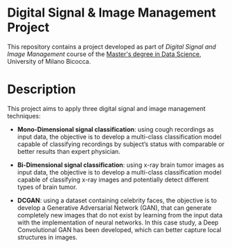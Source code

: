 # Digital Signal & Image Management Project

This repository contains a project developed as part of *Digital Signal and Image Management* course of the [Master's degree in Data Science](https://www.unimib.it/graduate/data-science),
University of Milano Bicocca.

# Description

This project aims to apply three digital signal and image management techniques:

* **Mono-Dimensional signal classification**: using cough recordings as input data, the objective is to develop a multi-class classification model capable of classifying
                                              recordings by subject’s status with comparable or better results than expert physician.

* **Bi-Dimensional signal classification**: using x-ray brain tumor images as input data, the objective is to develop a multi-class classification model capable of classifying
                                            x-ray images and potentially detect different types of brain tumor.

* **DCGAN**: using a dataset containing celebrity faces, the objective is to develop a Generative Adversarial Network (GAN), that can generate completely new images that do not
              exist by learning from the input data with the implementation of neural networks. In this case study, a Deep Convolutional GAN has been developed,
              which can better capture local structures in images.
